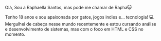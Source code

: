 Olá, Sou a Raphaella Santos, mas pode me chamar de Rapha😺

Tenho 18 anos e sou apaixonada por gatos, jogos indies e... tecnologia! 💻 
Mergulhei de cabeça nesse mundo recentemente e estou cursando análise e desenvolvimento de sistemas, mas com o foco em HTML e CSS no momento.


<!--
**raphaoli02/raphaoli02** is a ✨ _special_ ✨ repository because its `README.md` (this file) appears on your GitHub profile.

Here are some ideas to get you started:

- 🔭 I’m currently working on ...
- 🌱 I’m currently learning ...
- 👯 I’m looking to collaborate on ...
- 🤔 I’m looking for help with ...
- 💬 Ask me about ...
- 📫 How to reach me: ...
- 😄 Pronouns: ...
- ⚡ Fun fact: ...
-->
